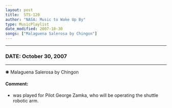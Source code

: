 ```yaml
---
layout: post
title:  STS-120
author: "NASA: Music to Wake Up By"
type: MusicPlaylist
date_modified: 2007-10-30
songs: ["Malaguena Salerosa by Chingon"]
---
```


----
### DATE: October 30, 2007
----
✺ Malaguena Salerosa by Chingon

#### Comment:
* was played for Pilot George Zamka, who will be operating the shuttle robotic arm.



<br/>
<center>
	<a target="_blank"
	   href="https://twitter.com/intent/tweet?hashtags=Space,NASA,Playlist,NASAWakeupCalls,SpaceProgram&text={{ page.author}}, '{{ page.songs.first }}' {{ page.title }}, {{ page.date | date: '%B %d, %Y' }}. {{ site.url }}{{ page.url }}&via=nasawakeupcalls"><i class="fab fa-twitter" alt="Tweet this page" style="font-size: 1.3em;"></i></a>
	&nbsp; 	<i class="fas fa-user-astronaut" style="font-size: 1.5em;"></i> &nbsp;
    <a type="amzn" search="'Malaguena Salerosa by Chingon'" category="popular music">
    <i class="fab fa-amazon" style="font-size: 1.3em;"></i></a>
</center>
